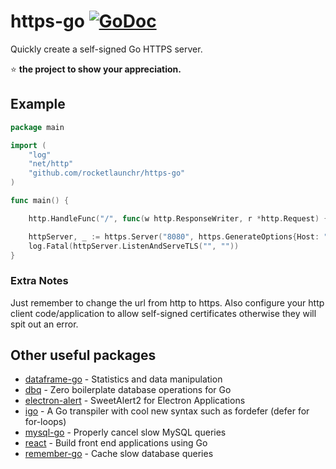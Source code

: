 # https-go [![GoDoc](http://godoc.org/github.com/rocketlaunchr/https-go?status.svg)](http://godoc.org/github.com/rocketlaunchr/https-go)

Quickly create a self-signed Go HTTPS server.

⭐ **the project to show your appreciation.**

## Example

```go
package main

import (
	"log"
	"net/http"
	"github.com/rocketlaunchr/https-go"
)

func main() {

	http.HandleFunc("/", func(w http.ResponseWriter, r *http.Request) { w.WriteHeader(http.StatusNoContent) })

	httpServer, _ := https.Server("8080", https.GenerateOptions{Host: "thecucumber.app"})
	log.Fatal(httpServer.ListenAndServeTLS("", ""))
}
```



### Extra Notes

Just remember to change the url from http to https. Also configure your http client code/application to allow self-signed certificates otherwise they will spit out an error.


Other useful packages
------------

- [dataframe-go](https://github.com/rocketlaunchr/dataframe-go) - Statistics and data manipulation
- [dbq](https://github.com/rocketlaunchr/dbq) - Zero boilerplate database operations for Go
- [electron-alert](https://github.com/rocketlaunchr/electron-alert) - SweetAlert2 for Electron Applications
- [igo](https://github.com/rocketlaunchr/igo) - A Go transpiler with cool new syntax such as fordefer (defer for for-loops)
- [mysql-go](https://github.com/rocketlaunchr/mysql-go) - Properly cancel slow MySQL queries
- [react](https://github.com/rocketlaunchr/react) - Build front end applications using Go
- [remember-go](https://github.com/rocketlaunchr/remember-go) - Cache slow database queries
